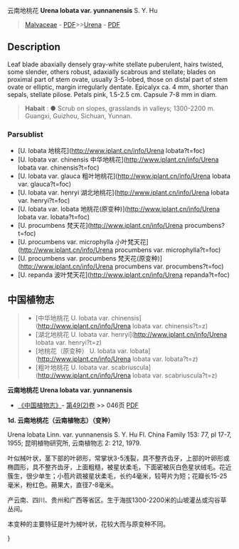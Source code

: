 云南地桃花 **Urena lobata var. yunnanensis** S. Y. Hu

> [Malvaceae](http://www.iplant.cn/info/Malvaceae?t=foc) - [PDF](http://www.iplant.cn/foc/pdf/Malvaceae.pdf)>>[Urena](http://www.iplant.cn/info/Urena?t=foc) - [PDF](http://www.iplant.cn/foc/pdf/Urena.pdf)

## Description

Leaf blade abaxially densely gray-white stellate puberulent, hairs twisted, some slender, others robust, adaxially scabrous and stellate; blades on proximal part of stem ovate, usually 3-5-lobed, those on distal part of stem ovate or elliptic, margin irregularly dentate. Epicalyx ca. 4 mm, shorter than sepals, stellate pilose. Petals pink, 1.5-2.5 cm. Capsule 7-8 mm in diam.

> **Habait** : 
>●  Scrub on slopes, grasslands in valleys; 1300-2200 m. Guangxi, Guizhou, Sichuan, Yunnan.

### Parsublist

* [U.  lobata  地桃花](http://www.iplant.cn/info/Urena lobata?t=foc)
* [U.  lobata var. chinensis  中华地桃花](http://www.iplant.cn/info/Urena lobata var. chinensis?t=foc)
* [U.  lobata var. glauca  粗叶地桃花](http://www.iplant.cn/info/Urena lobata var. glauca?t=foc)
* [U.  lobata var. henryi  湖北地桃花](http://www.iplant.cn/info/Urena lobata var. henryi?t=foc)
* [U.  lobata var. lobata  地桃花(原变种)](http://www.iplant.cn/info/Urena lobata var. lobata?t=foc)
* [U.  procumbens  梵天花](http://www.iplant.cn/info/Urena procumbens?t=foc)
* [U.  procumbens var. microphylla  小叶梵天花](http://www.iplant.cn/info/Urena procumbens var. microphylla?t=foc)
* [U.  procumbens var. procumbens  梵天花(原变种)](http://www.iplant.cn/info/Urena procumbens var. procumbens?t=foc)
* [U.  repanda  波叶梵天花](http://www.iplant.cn/info/Urena repanda?t=foc)

## 中国植物志

> * [中华地桃花  U.  lobata var. chinensis](http://www.iplant.cn/info/Urena lobata var. chinensis?t=z)
> * [湖北地桃花  U.  lobata var. henryi](http://www.iplant.cn/info/Urena lobata var. henryi?t=z)
> * [地桃花（原变种）  U.  lobata var. lobata](http://www.iplant.cn/info/Urena lobata var. lobata?t=z)
> * [粗叶地桃花  U.  lobata var. scabriuscula](http://www.iplant.cn/info/Urena lobata var. scabriuscula?t=z)

**云南地桃花 Urena lobata var. yunnanensis**

* [《中国植物志》](http://www.iplant.cn/frps)- [第49(2)卷](http://www.iplant.cn/frps/vol/49(2)) >> 046页 [PDF](http://www.iplant.cn/frps/pdf/49(2)/046b.PDF)

**1d. 云南地桃花（云南植物志）（变种）**

Urena lobata Linn. var. yunnanensis S. Y. Hu Fl. China Family 153: 77, pl 17-7, 1955; 昆明植物研究所, 云南植物志 2: 212, 1979.

叶似械叶状，茎下部的叶卵形，常掌状3-5浅裂，具不整齐齿牙，上部的叶卵形或椭圆形，具不整齐齿牙，上面粗糙，被星状柔毛，下面密被灰白色星状绒毛。花近簇生，很少单生；小苞片疏被星状柔毛，长约4毫米，较萼片为短；花瓣长15-25毫米，粉红色。蒴果大，直径7-8毫米。

产云南、四川、贵州和广西等省区。生于海拔1300-2200米的山坡灌丛或沟谷草丛间。

本变种的主要特征是叶为械叶状，花较大而与原变种不同。

}